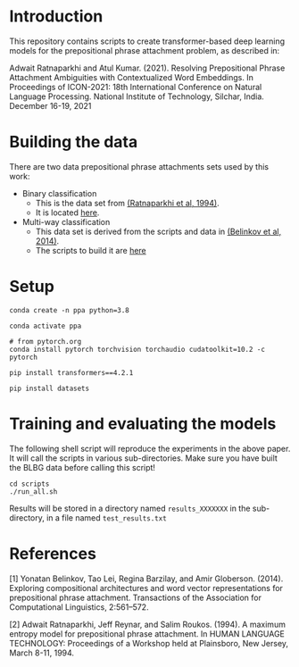 # Introduction

This repository contains scripts to create transformer-based deep learning models for the prepositional phrase attachment problem, as described in:

Adwait Ratnaparkhi and Atul Kumar. (2021). Resolving Prepositional Phrase Attachment Ambiguities with Contextualized Word Embeddings. In Proceedings of 
ICON-2021: 18th International Conference on Natural Language Processing. National Institute of Technology, Silchar, India. December 16-19, 2021


# Building the data

There are two data prepositional phrase attachments sets used by this work:
* Binary classification
   * This is the data set from [(Ratnaparkhi et al, 1994)](https://www.aclweb.org/anthology/H94-1048.pdf). 
   * It is located [here](./data/RRR1994).
* Multi-way classification
   * This data set is derived from the scripts and data in [(Belinkov et al, 2014)](https://www.mitpressjournals.org/doi/pdfplus/10.1162/tacl_a_00203). 
   * The scripts to build it are [here](./scripts/data_prep/README.md)

# Setup
```
conda create -n ppa python=3.8

conda activate ppa

# from pytorch.org
conda install pytorch torchvision torchaudio cudatoolkit=10.2 -c pytorch 

pip install transformers==4.2.1

pip install datasets
```
# Training and evaluating the models

The following shell script will reproduce the experiments in the above paper. It will call the scripts in various sub-directories. Make sure you have built the BLBG data before calling this script!
```
cd scripts
./run_all.sh
```
Results will be stored in a directory named `results_XXXXXXX` in the sub-directory, in a file named `test_results.txt`

# References

[1] Yonatan Belinkov, Tao Lei, Regina Barzilay, and Amir Globerson. (2014). Exploring compositional architectures and word vector representations for prepositional phrase attachment. Transactions of the Association for Computational Linguistics, 2:561–572.

[2] Adwait Ratnaparkhi, Jeff Reynar, and Salim Roukos. (1994). A maximum entropy model for prepositional phrase attachment. In HUMAN LANGUAGE TECHNOLOGY: Proceedings of a Workshop held at Plainsboro, New Jersey, March 8-11, 1994.


